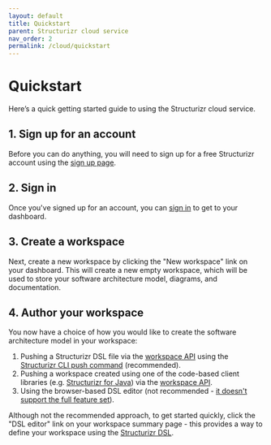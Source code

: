 ```yaml
---
layout: default
title: Quickstart
parent: Structurizr cloud service
nav_order: 2
permalink: /cloud/quickstart
---
```


# Quickstart

Here’s a quick getting started guide to using the Structurizr cloud service.

## 1. Sign up for an account

Before you can do anything, you will need to sign up for a free Structurizr account using the [sign up page](https://structurizr.com/signup).

## 2. Sign in

Once you've signed up for an account, you can [sign in](https://structurizr.com/dashboard) to get to your dashboard.

## 3. Create a workspace

Next, create a new workspace by clicking the "New workspace" link on your dashboard.
This will create a new empty workspace, which will be used to store your software architecture model, diagrams, and documentation.

## 4. Author your workspace

You now have a choice of how you would like to create the software architecture model in your workspace:

1. Pushing a Structurizr DSL file via the [workspace API](https://structurizr.com/help/web-api) using the [Structurizr CLI push command](/cli/push) (recommended).
2. Pushing a workspace created using one of the code-based client libraries (e.g. [Structurizr for Java](https://github.com/structurizr/java)) via the [workspace API](https://structurizr.com/help/web-api).
3. Using the browser-based DSL editor (not recommended - [it doesn't support the full feature set](https://structurizr.com/help/dsl#comparison)).

Although not the recommended approach, to get started quickly, click the "DSL editor" link on your workspace summary page - this provides a way to define your workspace using the 
[Structurizr DSL](/dsl).
